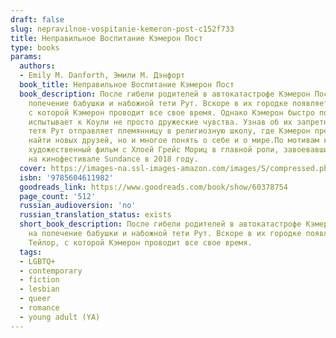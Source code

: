 ```yaml
---
draft: false
slug: nepravilnoe-vospitanie-kemeron-post-c152f733
title: Неправильное Воспитание Кэмерон Пост
type: books
params:
  authors:
  - Emily M. Danforth, Эмили М. Дэнфорт
  book_title: Неправильное Воспитание Кэмерон Пост
  book_description: После гибели родителей в автокатастрофе Кэмерон Пост отдают на
    попечение бабушки и набожной тети Рут. Вскоре в их городке появляется Коули Тейлор,
    с которой Кэмерон проводит все свое время. Однако Кэмерон быстро понимает, что
    испытывает к Коули не просто дружеские чувства. Узнав об их запретных отношениях,
    тетя Рут отправляет племянницу в религиозную школу, где Кэмерон предстоит не только
    найти новых друзей, но и многое понять о себе и о мире.По мотивам книги снят одноименный
    художественный фильм с Хлоей Грейс Мориц в главной роли, завоевавший главный приз
    на кинофестивале Sundance в 2018 году.
  cover: https://images-na.ssl-images-amazon.com/images/S/compressed.photo.goodreads.com/books/1644399105i/60378754.jpg
  isbn: '9785604611982'
  goodreads_link: https://www.goodreads.com/book/show/60378754
  page_count: '512'
  russian_audioversion: 'no'
  russian_translation_status: exists
  short_book_description: После гибели родителей в автокатастрофе Кэмерон Пост отдают
    на попечение бабушки и набожной тети Рут. Вскоре в их городке появляется Коули
    Тейлор, с которой Кэмерон проводит все свое время.
  tags:
  - LGBTQ+
  - contemporary
  - fiction
  - lesbian
  - queer
  - romance
  - young adult (YA)
---
```

